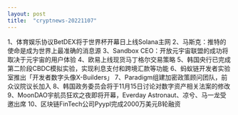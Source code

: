 ```yaml
---
layout: post
title:  "cryptnews-20221107"
---
```

1、体育娱乐协议BetDEX将于世界杯开幕日上线Solana主网
2、马斯克：推特的使命是成为世界上最准确的消息源
3、Sandbox CEO：开放元宇宙联盟的成功将取决于元宇宙的用户体验
4、欧易上线现货马丁格尔交易策略
5、韩国央行已完成第二阶段CBDC模拟实验，实现利息支付和跨境汇款等功能
6、蚂蚁链开发者实验室推出「开发者数字头像X-Builders」
7、Paradigm组建加密政策顾问团队，前众议院议长加入
8、韩国政务委员会将于11月15日讨论对数字资产相关法案的修改
9、MoonDAO宇航员狂欢之夜即将开幕，Everday Astronaut、凉兮、马一龙受邀出席
10、区块链FinTech公司Pyypl完成2000万美元B轮融资

